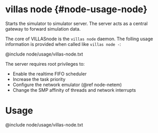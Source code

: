 # villas node {#node-usage-node}

Starts the simulator to simulator server. The server acts as a central gateway to forward simulation data.

The core of VILLASnode is the `villas node` daemon.
The folling usage information is provided when called like `villas node -`:

@include node/usage/villas-node.txt

The server requires root privileges to:

 - Enable the realtime FIFO scheduler
 - Increase the task priority
 - Configure the network emulator (@ref node-netem)
 - Change the SMP affinity of threads and network interrupts

# Usage

@include node/usage/villas-node.txt
